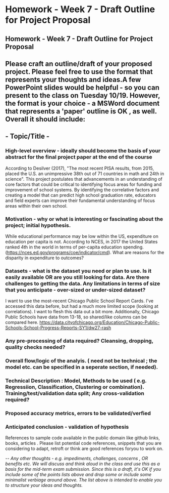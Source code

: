 # Homework - Week 7 - Draft Outline for Project Proposal
## Homework - Week 7 - Draft Outline for Project Proposal

Please craft an outline/draft of your proposed project. Please feel free to use the format that represents your thoughts and ideas.A few PowerPoint slides would be helpful - so you can present to the class on Tuesday  10/19. However, the format is your choice - a MSWord document that represents a 'paper' outline is OK , as well. Overall it should include:
--
## - Topic/Title - 
### High-level overview - ideally should become the basis of your abstract for the final project paper at the end of the course
According to Desilver (2017), "The most recent PISA results, from 2015, placed the U.S. an unimpressive 38th out of 71 countries in math and 24th in science". 
This project postulates that advancements in an understanding of core factors that could be critical to identifying focus areas for funding and improvement of school systems. By identifying the correlative factors and creating a model that can predict high school graduation rate, educators and field experts can improve their fundamental understanding of focus areas within their own school.

### Motivation - why or what is interesting or fascinating about the project; initial hypothesis.
While educational performance may be low within the US, expenditure on education per capita is not. According to NCES, in 2017 the United States ranked 4th in the world in terms of per-capita education spending. (https://nces.ed.gov/programs/coe/indicator/cmd). What are reasons for the disparity in expenditure to outcomes?

### Datasets - what is the dataset you need or plan to use. Is it easily available OR are you still looking for data. Are there challenges to getting the data. Any limitations in terms of size that you anticipate - over-sized or under-sized dataset? 

I want to use the most-recent Chicago Public School Report Cards. I've accessed this data before, but had a much more limited scope (looking at correlations). I want to flesh this data out a bit more. Additionally, Chicago Public Schools have data from 13-18, so shared/like columns can be compared here.
https://data.cityofchicago.org/Education/Chicago-Public-Schools-School-Progress-Reports-SY1/dw27-rash

### Any pre-processing of data required? Cleansing, dropping, quality checks needed?
### Overall flow/logic of the analyis. ( need not be technical ; the model etc. can be specified in a seperate section, if needed).
### Technical Description : Model, Methods to be used ( e.g. Regressiion, Classification, Clustering or combination). Training/test/validation data split; Any cross-validation required? 
### Proposed accuracy metrics, errors to be validated/verfied
### Anticipated conclusion - validation of hypothesis
References to sample code available in the public domain like github links, books, articles . Please list potential code references, snippets that you are considering to adapt, retroft or think are good references foryou to work on.

--
*Any other thoughts - e.g. impediments, challenges, concerns , OR benefits etc. 
We will discuss and think aloud in the class and use this as a basis for the mid-term exam submission. Since this is a draft, it's OK if you include some of the points lists above and drop some or include some minimalist verbiage around above. The list above is intended to enable you to structure your ideas and thoughts.*
